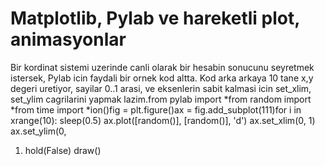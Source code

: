 # Matplotlib, Pylab ve hareketli plot, animasyonlar

Bir kordinat sistemi uzerinde canli olarak bir hesabin sonucunu
seyretmek istersek, Pylab icin faydali bir ornek kod altta. Kod arka
arkaya 10 tane x,y degeri uretiyor, sayilar 0..1 arasi, ve eksenlerin
sabit kalmasi icin set_xlim, set_ylim cagrilarini yapmak lazim.from
pylab import *from random import *from time import *ion()fig =
plt.figure()ax = fig.add_subplot(111)for i in xrange(10): sleep(0.5)
ax.plot([random()], [random()], 'd') ax.set_xlim(0, 1) ax.set_ylim(0,
1) hold(False) draw()




